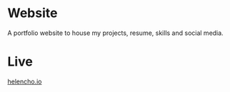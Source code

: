 # Website 

A portfolio website to house my projects, resume, skills and social media. 

# Live 

[helencho.io](http://helencho.io/) 